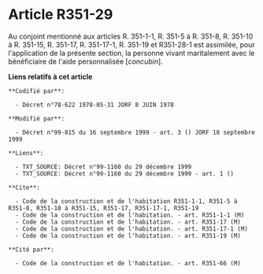 # Article R351-29

Au conjoint mentionné aux articles R. 351-1-1, R. 351-5 à R. 351-8, R. 351-10 à R. 351-15, R. 351-17, R. 351-17-1, R. 351-19
et R351-28-1 est assimilée, pour l'application de la présente section, la personne vivant maritalement avec le bénéficiaire
de l'aide personnalisée [*concubin*].

**Liens relatifs à cet article**

	**Codifié par**:

	  - Décret n°78-622 1978-05-31 JORF 8 JUIN 1978

	**Modifié par**:

	  - Décret n°99-815 du 16 septembre 1999 - art. 3 () JORF 18 septembre 1999

	**Liens**:

	  - TXT_SOURCE: Décret n°99-1160 du 29 décembre 1999
	  - TXT_SOURCE: Décret n°99-1160 du 29 décembre 1999 - art. 1 ()

	**Cite**:

	  - Code de la construction et de l'habitation R351-1-1, R351-5 à R351-8, R351-10 à R351-15, R351-17, R351-17-1, R351-19
	  - Code de la construction et de l'habitation. - art. R351-1-1 (M)
	  - Code de la construction et de l'habitation. - art. R351-17 (M)
	  - Code de la construction et de l'habitation. - art. R351-17-1 (M)
	  - Code de la construction et de l'habitation. - art. R351-19 (M)

	**Cité par**:

	  - Code de la construction et de l'habitation. - art. R351-66 (M)
